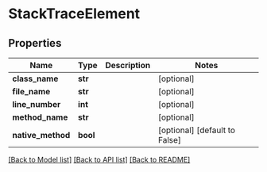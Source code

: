 # StackTraceElement

## Properties
Name | Type | Description | Notes
------------ | ------------- | ------------- | -------------
**class_name** | **str** |  | [optional] 
**file_name** | **str** |  | [optional] 
**line_number** | **int** |  | [optional] 
**method_name** | **str** |  | [optional] 
**native_method** | **bool** |  | [optional] [default to False]

[[Back to Model list]](../README.md#documentation-for-models) [[Back to API list]](../README.md#documentation-for-api-endpoints) [[Back to README]](../README.md)



